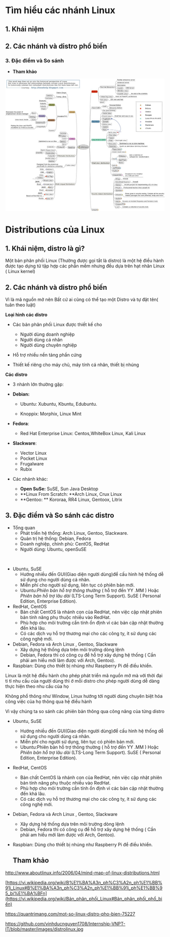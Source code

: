 # Tìm hiểu các nhánh Linux 

## 1. Khái niệm

## 2. Các nhánh và distro phổ biến

### 3. Đặc điểm và So sánh 

- **Tham khảo**

![ảnh các nhánh](images/1.jpg)

# Distributions của Linux

## 1. Khái niệm, distro là gì? 

Một bản phân phối Linux (Thường được gọi tắt là distro) là một hệ điều hành được tạo dựng từ tập hợp các phần mềm nhưng đều dựa trên hạt nhân Linux ( Linux kernel)

## 2. Các nhánh và distro phổ biến

Vì là mã nguồn mở nên Bất cứ ai cũng có thể tạo một Distro và tự đặt tên( tuân theo luật)

**Loại hình các distro**

- Các bản phân phối Linux được thiết kế cho
  - Người dùng doanh nghiệp 
  - Người dùng cá nhân 
  - Người dùng chuyên nghiệp 

- Hỗ trợ nhiều nền tảng phần cứng 
- Thiết kế riêng cho máy chủ, máy tính cá nhân, thiết bị nhúng

**Các distro**

-  3 nhánh lớn thường gặp: 

  - **Debian:**

    - Ubuntu: Xubuntu, Kbuntu, Edubuntu. 

    - Knoppix: Morphix, Linux Mint

  - **Fedora**:

    - Red Hat Enterprise Linux: Centos,WhiteBox Linux, Kali Linux

  - **Slackware**:

    - Vector Linux
    - Pocket Linux
    - Frugalware
    - Rubix

- Các nhánh khác: 
  - **Open SuSe:** SuSE, Sun Java Desktop
  - **Linux From Scratch: **Arch Linux, Crux Linux 
  - **Gentoo: ** Kororaa, RR4 Linux, Gentoox, Litrix 

## 3. Đặc điểm và So sánh các distro 

- Tổng quan
  -  Phát triển hệ thống: Arch Linux, Gentoo, Slackware.
  - Quản trị hệ thống: Debian, Fedora
  - Doanh nghiệp, chính phủ: CentOS, RedHat
  - Người dùng: Ubuntu, openSuSE

​         

- Ubuntu, SuSE
  - Hướng nhiều đến GUI(Giao diện người dùng)để cấu hình hệ thống dễ sử dụng cho người dùng cá nhân.
  - Miễn phí cho người sử dụng, liên tục có phiên bản mới.
  - Ubuntu:*Phiên bản hỗ trợ thông thường* ( hỗ trợ đến YY .MM ) Hoặc *Phiên bản hỗ trợ lâu dài* (LTS-Long Term Support). SuSE ( Personal Edition, Enterprise Edition).
- RedHat, CentOS
  - Bản chất CentOS là nhánh con của RedHat, nên việc cập nhật phiên bản tính năng phụ thuộc nhiều vào RedHat.
  - Phù hợp cho môi trường cần tính ổn định vì các bản cập nhật thường đến khá lâu.
  - Có các dịch vụ hỗ trợ thương mại cho các công ty, ít sử dụng các công nghệ mới.
- Debian, Fedora và Arch Linux , Gentoo, Slackware
  - Xây dựng hệ thống dựa trên môi trường dòng lệnh
  - Debian, Fedora thì có công cụ để hỗ trợ xây dựng hệ thống ( Cần phải am hiểu mới làm được với Arch, Gentoo).
- Raspbian: Dùng cho thiết bị nhúng như Raspberry Pi để điều khiển.

Linux là một hệ điều hành cho phép phát triển mã nguồn mở mà với thời đại ti tỉ nhu cầu của người dùng thì ở mỗi distro cho phép người dùng dễ dàng thực hiện theo nhu cầu của họ 

Không phổ thông như Window, Linux hướng tới người dùng chuyên biệt hóa công việc của họ thông qua hệ điều hành 

Vì vậy chúng ta so sánh các phiên bản thông qua công năng của từng distro 

- Ubuntu, SuSE

  - Hướng nhiều đến GUI(Giao diện người dùng)để cấu hình hệ thống dễ sử dụng cho người dùng cá nhân.
  - Miễn phí cho người sử dụng, liên tục có phiên bản mới.
  - Ubuntu:Phiên bản hỗ trợ thông thường ( hỗ trợ đến YY .MM ) Hoặc *Phiên bản hỗ trợ lâu dài* (LTS-Long Term Support). SuSE ( Personal Edition, Enterprise Edition).

- RedHat, CentOS

  - Bản chất CentOS là nhánh con của RedHat, nên việc cập nhật phiên bản tính năng phụ thuộc nhiều vào RedHat.
  - Phù hợp cho môi trường cần tính ổn định vì các bản cập nhật thường đến khá lâu.
  - Có các dịch vụ hỗ trợ thương mại cho các công ty, ít sử dụng các công nghệ mới.

- Debian, Fedora và Arch Linux , Gentoo, Slackware

  - Xây dựng hệ thống dựa trên môi trường dòng lệnh
  - Debian, Fedora thì có công cụ để hỗ trợ xây dựng hệ thống ( Cần phải am hiểu mới làm được với Arch, Gentoo).

- Raspbian: Dùng cho thiết bị nhúng như Raspberry Pi để điều khiển.

  ## Tham khảo 

http://www.aboutlinux.info/2006/04/mind-map-of-linux-distributions.html

[https://vi.wikipedia.org/wiki/B%E1%BA%A3n_ph%C3%A2n_ph%E1%BB%91i_Linux#B%E1%BA%A3n_ph%C3%A2n_ph%E1%BB%91i_ph%E1%BB%95_bi%E1%BA%BFn](https://vi.wikipedia.org/wiki/Bản_phân_phối_Linux#Bản_phân_phối_phổ_biến)

 https://quantrimang.com/mot-so-linux-distro-pho-bien-75227

https://github.com/vinhducnguyen1708/Internship-VNPT-IT/blob/master/images/distrolinux.jpg


